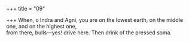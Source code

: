 +++
title = "09"

+++
When, o Indra and Agni, you are on the lowest earth, on the middle  one, and on the highest one,  
from there, bulls—yes! drive here. Then drink of the pressed soma.  